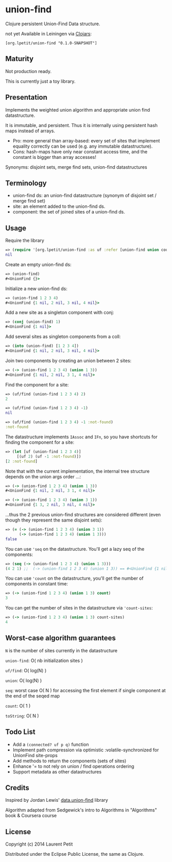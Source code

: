 # union-find

Clojure persistent Union-Find Data structure.

not yet Available in Leiningen via [Clojars](https://clojars.org/org.lpetit/union-find):

    [org.lpetit/union-find "0.1.0-SNAPSHOT"]

## Maturity

Not production ready.

This is currently just a toy library.

## Presentation

Implements the weighted union algorithm and appropriate union find datastructure.

It is immutable, and persistent. Thus it is internally using persistent hash maps
instead of arrays.

* Pro: more general than array-based: every set of sites that implement equality
   correctly can be used (e.g. any immutable datastructure).
* Cons: hash-maps have only near constant access time, and the constant is bigger
  than array accesses!

Synonyms: disjoint sets, merge find sets, union-find datastructures

## Terminology

* union-find ds: an union-find datastructure (synonym of disjoint set / merge find set)
* site: an element added to the union-find ds.
* component: the set of joined sites of a union-find ds.


## Usage

Require the library

```clj
=> (require '[org.lpetit/union-find :as uf :refer [union-find union count-sites]])
nil
```

Create an empty union-find ds:

```clj
=> (union-find)
#<UnionFind {}>
```

Initialize a new union-find ds:

```clj
=> (union-find 1 2 3 4)
#<UnionFind {1 nil, 2 nil, 3 nil, 4 nil}>
```

Add a new site as a singleton component with conj:

```clj
=> (conj (union-find) 1)
#<UnionFind {1 nil}>
```

Add several sites as singleton components from a coll:

```clj
=> (into (union-find) [1 2 3 4])
#<UnionFind {1 nil, 2 nil, 3 nil, 4 nil}>
```

Join two components by creating an union between 2 sites:

```clj
=> (-> (union-find 1 2 3 4) (union 1 3))
#<UnionFind {1 nil, 2 nil, 3 1, 4 nil}>
```

Find the component for a site:

```clj
=> (uf/find (union-find 1 2 3 4) 2)
2

=> (uf/find (union-find 1 2 3 4) -1)
nil

=> (uf/find (union-find 1 2 3 4) -1 :not-found)
:not-found
```

The datastructure implements `IAssoc` and `IFn`, so you have shortcuts for finding
the component for a site:

```clj
=> (let [uf (union-find 1 2 3 4)]
     [(uf 2) (uf -1 :not-found)])
[2 :not-found]  
```

Note that with the current implementation, 
the internal tree structure depends on the union args order ...:

```clj
=> (-> (union-find 1 2 3 4) (union 1 3))
#<UnionFind {1 nil, 2 nil, 3 1, 4 nil}>

=> (-> (union-find 1 2 3 4) (union 3 1))
#<UnionFind {1 3, 2 nil, 3 nil, 4 nil}>
```

...thus the 2 previous union-find structures are considered different
(even though they represent the same disjoint sets):

```clj
=> (= (-> (union-find 1 2 3 4) (union 3 1))
      (-> (union-find 1 2 3 4) (union 1 3)))
false
```

You can use `'seq` on the datastructure. You'll get a lazy seq of the components:

```clj
=> (seq (-> (union-find 1 2 3 4) (union 1 3)))
(4 2 1) ;;  (-> (union-find 1 2 3 4) (union 1 3)) == #<UnionFind {1 nil, 2 nil, 3 1, 4 nil}> 
```

You can use `'count` on the datastructure, you'll get the number of components in
constant time:

```clj
=> (-> (union-find 1 2 3 4) (union 1 3) count)
3
```

You can get the number of sites in the datastructure via `'count-sites`:

```clj
=> (-> (union-find 1 2 3 4) (union 1 3) count-sites)
4
```

## Worst-case algorithm guarantees

`N` is the number of sites currently in the datastructure

`union-find`: O( nb initialization sites )

`uf/find`: O( log(N) )

`union`: O( log(N) )

`seq`: worst case O( N ) for accessing the first element if single component at the end of the seqed map

`count`: O( 1 )

`toString`: O( N )

## Todo List

* Add a `(connected? uf p q)` function
* Implement path compression via optimistic :volatile-synchronized for
UnionFind site-props
* Add methods to return the components (sets of sites)
* Enhance '= to not rely on union / find operations ordering
* Support metadata as other datastructures 


## Credits

Inspired by Jordan Lewis' [data.union-find](https://github.com/jordanlewis/data.union-find) library

Algorithm adapted from Sedgewick's intro to Algorithms in "Algorithms" book & Coursera course


## License

Copyright (c) 2014 Laurent Petit

Distributed under the Eclipse Public License, the same as Clojure.
